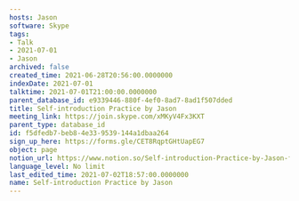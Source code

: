 ```yaml
---
hosts: Jason
software: Skype
tags:
- Talk
- 2021-07-01
- Jason
archived: false
created_time: 2021-06-28T20:56:00.0000000
indexDate: 2021-07-01
talktime: 2021-07-01T21:00:00.0000000
parent_database_id: e9339446-880f-4ef0-8ad7-8ad1f507dded
title: Self-introduction Practice by Jason
meeting_link: https://join.skype.com/xMKyV4Fx3KXT
parent_type: database_id
id: f5dfedb7-beb8-4e33-9539-144a1dbaa264
sign_up_here: https://forms.gle/CET8RqptGHtUapEG7
object: page
notion_url: https://www.notion.so/Self-introduction-Practice-by-Jason-f5dfedb7beb84e339539144a1dbaa264
language_level: No limit
last_edited_time: 2021-07-02T18:57:00.0000000
name: Self-introduction Practice by Jason
---
```







